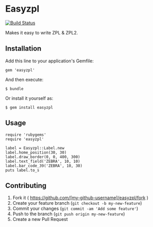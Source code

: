 # Easyzpl
[![Build Status](https://travis-ci.org/mgrigajtis/easyzpl.svg?branch=master)](https://travis-ci.org/mgrigajtis/easyzpl)

Makes it easy to write ZPL & ZPL2.

## Installation

Add this line to your application's Gemfile:

    gem 'easyzpl'

And then execute:

    $ bundle

Or install it yourself as:

    $ gem install easyzpl

## Usage

    require 'rubygems'
    require 'easyzpl'

    label = Easyzpl::Label.new
    label.home_position(30, 30)
    label.draw_border(0, 0, 400, 300)
    label.text_field('ZEBRA', 10, 10)
    label.bar_code_39('ZEBRA', 10, 30)
    puts label.to_s

## Contributing

1. Fork it ( https://github.com/[my-github-username]/easyzpl/fork )
2. Create your feature branch (`git checkout -b my-new-feature`)
3. Commit your changes (`git commit -am 'Add some feature'`)
4. Push to the branch (`git push origin my-new-feature`)
5. Create a new Pull Request
